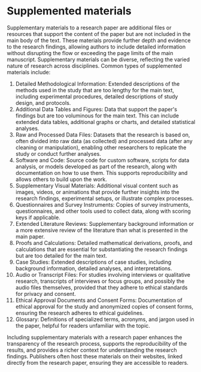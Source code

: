# Supplemented materials

Supplementary materials to a research paper are additional files or resources that support the content of the paper but are not included in the main body of the text. These materials provide further depth and evidence to the research findings, allowing authors to include detailed information without disrupting the flow or exceeding the page limits of the main manuscript. Supplementary materials can be diverse, reflecting the varied nature of research across disciplines. Common types of supplemented materials include:

1. Detailed Methodological Information: Extended descriptions of the methods used in the study that are too lengthy for the main text, including experimental procedures, detailed descriptions of study design, and protocols.
2. Additional Data Tables and Figures: Data that support the paper's findings but are too voluminous for the main text. This can include extended data tables, additional graphs or charts, and detailed statistical analyses.
3. Raw and Processed Data Files: Datasets that the research is based on, often divided into raw data (as collected) and processed data (after any cleaning or manipulation), enabling other researchers to replicate the study or conduct further analyses.
4. Software and Code: Source code for custom software, scripts for data analysis, or models developed as part of the research, along with documentation on how to use them. This supports reproducibility and allows others to build upon the work.
5. Supplementary Visual Materials: Additional visual content such as images, videos, or animations that provide further insights into the research findings, experimental setups, or illustrate complex processes.
6. Questionnaires and Survey Instruments: Copies of survey instruments, questionnaires, and other tools used to collect data, along with scoring keys if applicable.
7. Extended Literature Reviews: Supplementary background information or a more extensive review of the literature than what is presented in the main paper.
8. Proofs and Calculations: Detailed mathematical derivations, proofs, and calculations that are essential for substantiating the research findings but are too detailed for the main text.
9. Case Studies: Extended descriptions of case studies, including background information, detailed analyses, and interpretations.
10. Audio or Transcript Files: For studies involving interviews or qualitative research, transcripts of interviews or focus groups, and possibly the audio files themselves, provided that they adhere to ethical standards for privacy and consent.
11. Ethical Approval Documents and Consent Forms: Documentation of ethical approval for the study and anonymized copies of consent forms, ensuring the research adheres to ethical guidelines.
12. Glossary: Definitions of specialized terms, acronyms, and jargon used in the paper, helpful for readers unfamiliar with the topic.

Including supplementary materials with a research paper enhances the transparency of the research process, supports the reproducibility of the results, and provides a richer context for understanding the research findings. Publishers often host these materials on their websites, linked directly from the research paper, ensuring they are accessible to readers.
